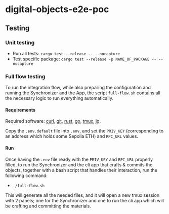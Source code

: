 # digital-objects-e2e-poc

## Testing

### Unit testing
- Run all tests: `cargo test --release -- --nocapture`
- Test specific package: `cargo test --release -p NAME_OF_PACKAGE -- --nocapture`



### Full flow testing
To run the integration flow, while also preparing the configuration and running the Synchronizer and the App, the script `full-flow.sh` contains all the necessary logic to run everything automatically.

#### Requirements
Required software: [curl](https://curl.se), [git](https://git-scm.com), [rust](https://rust-lang.org), [go](https://go.dev), [tmux](https://github.com/tmux/tmux), [jq](https://github.com/jqlang/jq).

Copy the `.env.default` file into `.env`, and set the `PRIV_KEY` (corresponding to an address which holds some Sepolia ETH) and `RPC_URL` values.

#### Run
Once having the `.env` file ready with the `PRIV_KEY` and `RPC_URL` properly filled, to run the Synchronizer and the cli app that crafts & commits the objects, together with a bash script that handles their interaction, run the following command:
- `./full-flow.sh`

This will generate all the needed files, and it will open a new tmux session with 2 panels; one for the Synchronizer and one to run the cli app which will be crafting and committing the materials.
